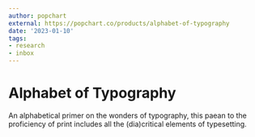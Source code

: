 ```yaml
---
author: popchart
external: https://popchart.co/products/alphabet-of-typography
date: '2023-01-10'
tags:
- research
- inbox
---
```


# Alphabet of Typography

An alphabetical primer on the wonders of typography, this paean to the proficiency of print includes all the (dia)critical elements of typesetting.
